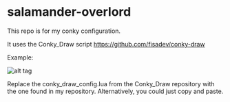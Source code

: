 # salamander-overlord

This repo is for my conky configuration.

It uses the Conky_Draw script https://github.com/fisadev/conky-draw


Example:

![alt tag](https://github.com/SanderSalamander/salamander-overlord/blob/master/example.png)

Replace the conky_draw_config.lua from the Conky_Draw repository with the one found in my repository. Alternatively, you could just copy and paste.
